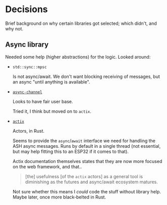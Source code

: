 # Decisions

Brief background on why certain libraries got selected; which didn't, and why not.



## Async library

Needed some help (higher abstractions) for the logic. Looked around:

- `std::sync::mpsc`

	Is not async/await. We don't want blocking receiving of messages, but an async "until anything is available".

- [`async-channel`](https://crates.io/crates/async-channel)

	Looks to have fair user base.
	
	Tried it, I think but moved on to `actix`.

<!--
	>An async multi-producer multi-consumer channel, where each message can be received by only one of all existing consumers.

	<p />

	>A channel has the Sender and Receiver side. Both sides are cloneable and can be shared among multiple threads.
-->

- [`actix`](https://actix.rs/docs/actix)

	Actors, in Rust.
	
	Seems to provide the `async`/`await` interface we need for handling the ASH async messages. Runs by default in a single thread (not essential, but may help fitting this to an ESP32 if it comes to that).
	
	Actix documentation themselves states that they are now more focused on the web framework, and that..
	
	>[the] usefulness [of the `actix` actors] as a general tool is diminishing as the futures and async/await ecosystem matures. 
	
	Not sure whether this means I *could* code the stuff without library help. Maybe later, once more black-belted in Rust.

	<!-- #whisper
	In particular, need to be able to time futures.
	-->
